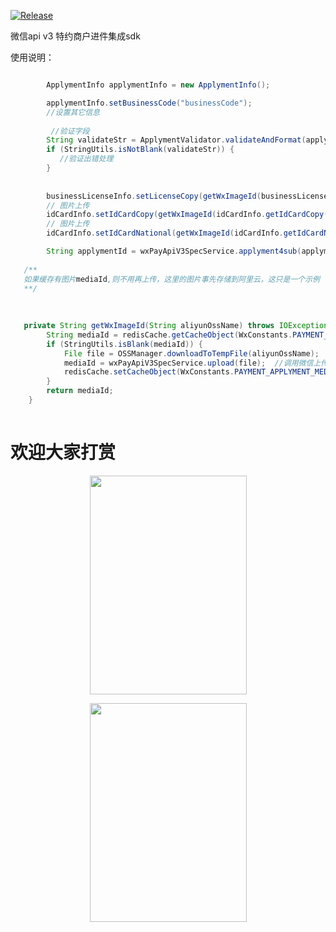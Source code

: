 [![Release](https://jitpack.io/v/User/Repo.svg)](https://jitpack.io/#asdtiang/wx-pay-api-v3-spec-applyment)


微信api v3 特约商户进件集成sdk


使用说明：

```java 

        ApplymentInfo applymentInfo = new ApplymentInfo();

        applymentInfo.setBusinessCode("businessCode");
        //设置其它信息
        
         //验证字段
        String validateStr = ApplymentValidator.validateAndFormat(applymentInfo);
        if (StringUtils.isNotBlank(validateStr)) {
           //验证出错处理
        }
        
        
        businessLicenseInfo.setLicenseCopy(getWxImageId(businessLicenseInfo.getLicenseCopy()));
        // 图片上传
        idCardInfo.setIdCardCopy(getWxImageId(idCardInfo.getIdCardCopy()));
        // 图片上传
        idCardInfo.setIdCardNational(getWxImageId(idCardInfo.getIdCardNational()));

        String applymentId = wxPayApiV3SpecService.applyment4sub(applymentInfo);
        
   /**
   如果缓存有图片mediaId,则不用再上传，这里的图片事先存储到阿里云，这只是一个示例
   **/
   
   
   
   private String getWxImageId(String aliyunOssName) throws IOException {
        String mediaId = redisCache.getCacheObject(WxConstants.PAYMENT_APPLYMENT_MEDIA_REDIS_CACHE_PREFIX + aliyunOssName);
        if (StringUtils.isBlank(mediaId)) {
            File file = OSSManager.downloadToTempFile(aliyunOssName);
            mediaId = wxPayApiV3SpecService.upload(file);  //调用微信上传图片接口
            redisCache.setCacheObject(WxConstants.PAYMENT_APPLYMENT_MEDIA_REDIS_CACHE_PREFIX + aliyunOssName, mediaId);
        }
        return mediaId;
    }
    
```


# 欢迎大家打赏

<p align="center">
  <a href="https://www.asdtiang.org/wp-content/uploads/2020/07/wx.jpg">
    <img src="https://www.asdtiang.org/wp-content/uploads/2020/07/wx.jpg" 
    alt="" width="251" height="350">
  </a>
</p>

<p align="center">
  <a href="https://www.asdtiang.org/wp-content/uploads/2020/07/al.jpg">
    <img src="https://www.asdtiang.org/wp-content/uploads/2020/07/al.jpg" 
    alt="" width="251" height="350">
  </a>
</p>
